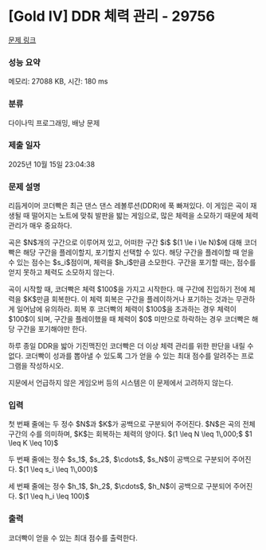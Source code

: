 # [Gold IV] DDR 체력 관리 - 29756 

[문제 링크](https://www.acmicpc.net/problem/29756) 

### 성능 요약

메모리: 27088 KB, 시간: 180 ms

### 분류

다이나믹 프로그래밍, 배낭 문제

### 제출 일자

2025년 10월 15일 23:04:38

### 문제 설명

<p>리듬게이머 코더빡은 최근 댄스 댄스 레볼루션(DDR)에 푹 빠져있다. 이 게임은 곡이 재생될 때 떨어지는 노트에 맞춰 발판을 밟는 게임으로, 많은 체력을 소모하기 때문에 체력 관리가 매우 중요하다.</p>

<p>곡은 $N$개의 구간으로 이루어져 있고, 어떠한 구간 $i$ $(1 \le i \le N)$에 대해 코더빡은 해당 구간을 플레이할지, 포기할지 선택할 수 있다. 해당 구간을 플레이할 때 얻을 수 있는 점수는 $s_i$점이며, 체력을 $h_i$만큼 소모한다. 구간을 포기할 때는, 점수를 얻지 못하고 체력도 소모하지 않는다.</p>

<p>곡이 시작할 때, 코더빡은 체력 $100$을 가지고 시작한다. 매 구간에 진입하기 전에 체력을 $K$만큼 회복한다. 이 체력 회복은 구간을 플레이하거나 포기하는 것과는 무관하게 일어남에 유의하라. 회복 후 코더빡의 체력이 $100$을 초과하는 경우 체력이 $100$이 되며, 구간을 플레이했을 때 체력이 $0$ 미만으로 하락하는 경우 코더빡은 해당 구간을 포기해야만 한다.</p>

<p>하루 종일 DDR을 밟아 기진맥진인 코더빡은 더 이상 체력 관리를 위한 판단을 내릴 수 없다. 코더빡이 성과를 뽑아낼 수 있도록 그가 얻을 수 있는 최대 점수를 알려주는 프로그램을 작성하시오.</p>

<p>지문에서 언급하지 않은 게임오버 등의 시스템은 이 문제에서 고려하지 않는다.</p>

### 입력 

 <p>첫 번째 줄에는 두 정수 $N$과 $K$가 공백으로 구분되어 주어진다. $N$은 곡의 전체 구간의 수를 의미하며, $K$는 회복하는 체력의 양이다. $(1 \leq N \leq 1\,000;$ $1 \leq K \leq 10)$</p>

<p>두 번째 줄에는 정수 $s_1$, $s_2$, $\cdots$, $s_N$이 공백으로 구분되어 주어진다. $(1 \leq s_i \leq 1\,000)$</p>

<p>세 번째 줄에는 정수 $h_1$, $h_2$, $\cdots$, $h_N$이 공백으로 구분되어 주어진다. $(1 \leq h_i \leq 100)$</p>

### 출력 

 <p>코더빡이 얻을 수 있는 최대 점수를 출력한다.</p>

